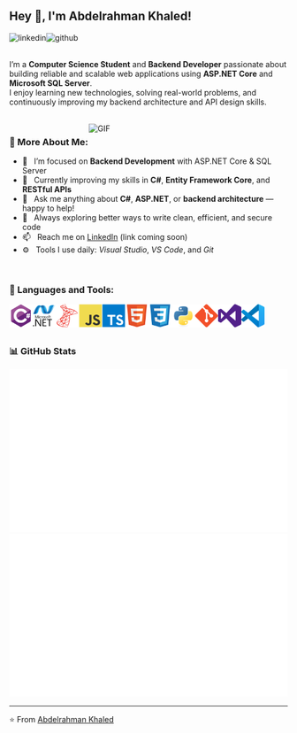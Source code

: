 ## Hey 👋, I'm Abdelrahman Khaled!
<a href='https://www.linkedin.com/in/your-linkedin/'><img align='left' alt="linkedin" src="https://raw.githubusercontent.com/rahul-jha98/rahul-jha98/561d474902b59c7429ec22bb73e225696c27b202/assets/linkedin.svg" height='18px'/></a>
<a href='https://github.com/Abdelrahman-Khaled'><img align='left' alt="github" src="https://raw.githubusercontent.com/rahul-jha98/rahul-jha98/561d474902b59c7429ec22bb73e225696c27b202/assets/github.svg" height='18px'/></a>

<br/><br/>

I’m a **Computer Science Student** and **Backend Developer** passionate about building reliable and scalable web applications using **ASP.NET Core** and **Microsoft SQL Server**.  
I enjoy learning new technologies, solving real-world problems, and continuously improving my backend architecture and API design skills.  

<br/>

<img align="right" alt="GIF" src="https://raw.githubusercontent.com/rahul-jha98/rahul-jha98/main/techstack.gif" width="360px"/>

### 🧐 More About Me:

- 💼 &nbsp; I’m focused on **Backend Development** with ASP.NET Core & SQL Server  
- 🌱 &nbsp; Currently improving my skills in **C#**, **Entity Framework Core**, and **RESTful APIs**  
- 💬 &nbsp; Ask me anything about **C#**, **ASP.NET**, or **backend architecture** — happy to help!  
- 🎯 &nbsp; Always exploring better ways to write clean, efficient, and secure code  
- 📫 &nbsp; Reach me on [LinkedIn](https://www.linkedin.com/in/your-linkedin/) (link coming soon)  
- ⚙️ &nbsp; Tools I use daily: *Visual Studio*, *VS Code*, and *Git*  

<br>

### 🔨 Languages and Tools:

<a href="https://learn.microsoft.com/en-us/dotnet/csharp/" target="_blank"> <img align="left" alt="C#" height="42px" src="https://raw.githubusercontent.com/devicons/devicon/master/icons/csharp/csharp-original.svg"> </a>
<a href="https://dotnet.microsoft.com/en-us/apps/aspnet" target="_blank"> <img align="left" alt=".NET Core" height="42px" src="https://raw.githubusercontent.com/devicons/devicon/master/icons/dot-net/dot-net-original-wordmark.svg"> </a>
<a href="https://www.microsoft.com/en-us/sql-server" target="_blank"> <img align="left" alt="SQL Server" height="42px" src="https://raw.githubusercontent.com/devicons/devicon/master/icons/microsoftsqlserver/microsoftsqlserver-plain.svg"> </a>
<a href="https://developer.mozilla.org/en-US/docs/Web/JavaScript" target="_blank"> <img align="left" alt="JavaScript" height="42px" src="https://raw.githubusercontent.com/devicons/devicon/master/icons/javascript/javascript-original.svg"> </a>
<a href="https://www.typescriptlang.org/" target="_blank"> <img align="left" alt="TypeScript" height="42px" src="https://raw.githubusercontent.com/devicons/devicon/master/icons/typescript/typescript-original.svg"> </a>
<a href="https://www.w3.org/html/" target="_blank"> <img align="left" alt="HTML5" height="42px" src="https://raw.githubusercontent.com/devicons/devicon/master/icons/html5/html5-original.svg"> </a>
<a href="https://www.w3schools.com/css/" target="_blank"> <img align="left" alt="CSS3" height="42px" src="https://raw.githubusercontent.com/devicons/devicon/master/icons/css3/css3-original.svg"> </a>
<a href="https://www.python.org/" target="_blank"> <img align="left" alt="Python" height="42px" src="https://raw.githubusercontent.com/devicons/devicon/master/icons/python/python-original.svg"> </a>
<a href="https://git-scm.com/" target="_blank"> <img align="left" alt="Git" height="42px" src="https://raw.githubusercontent.com/devicons/devicon/master/icons/git/git-original.svg"> </a>
<a href="https://visualstudio.microsoft.com/" target="_blank"> <img align="left" alt="Visual Studio" height="42px" src="https://raw.githubusercontent.com/devicons/devicon/master/icons/visualstudio/visualstudio-plain.svg"> </a>
<a href="https://code.visualstudio.com/" target="_blank"> <img align="left" alt="VS Code" height="42px" src="https://raw.githubusercontent.com/devicons/devicon/master/icons/vscode/vscode-original.svg"> </a>

<br/><br/><br/>

### 📊 GitHub Stats

<a href='https://github.com/Abdelrahman-Khaled/github-stats-transparent'>
  
![Stats Overview](https://raw.githubusercontent.com/rahul-jha98/github-stats-transparent/output/generated/overview.svg)
![Most Used Languages](https://raw.githubusercontent.com/rahul-jha98/github-stats-transparent/output/generated/languages.svg)

</a>

---

⭐️ From [Abdelrahman Khaled](https://github.com/Abdelrahman-Khaled)

